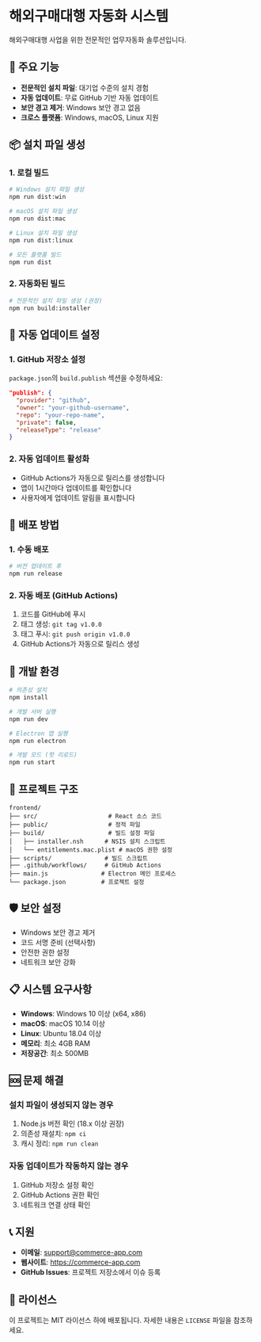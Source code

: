 # 해외구매대행 자동화 시스템

해외구매대행 사업을 위한 전문적인 업무자동화 솔루션입니다.

## 🚀 주요 기능

- **전문적인 설치 파일**: 대기업 수준의 설치 경험
- **자동 업데이트**: 무료 GitHub 기반 자동 업데이트
- **보안 경고 제거**: Windows 보안 경고 없음
- **크로스 플랫폼**: Windows, macOS, Linux 지원

## 📦 설치 파일 생성

### 1. 로컬 빌드
```bash
# Windows 설치 파일 생성
npm run dist:win

# macOS 설치 파일 생성  
npm run dist:mac

# Linux 설치 파일 생성
npm run dist:linux

# 모든 플랫폼 빌드
npm run dist
```

### 2. 자동화된 빌드
```bash
# 전문적인 설치 파일 생성 (권장)
npm run build:installer
```

## 🔄 자동 업데이트 설정

### 1. GitHub 저장소 설정
`package.json`의 `build.publish` 섹션을 수정하세요:

```json
"publish": {
  "provider": "github",
  "owner": "your-github-username",
  "repo": "your-repo-name",
  "private": false,
  "releaseType": "release"
}
```

### 2. 자동 업데이트 활성화
- GitHub Actions가 자동으로 릴리스를 생성합니다
- 앱이 1시간마다 업데이트를 확인합니다
- 사용자에게 업데이트 알림을 표시합니다

## 🎯 배포 방법

### 1. 수동 배포
```bash
# 버전 업데이트 후
npm run release
```

### 2. 자동 배포 (GitHub Actions)
1. 코드를 GitHub에 푸시
2. 태그 생성: `git tag v1.0.0`
3. 태그 푸시: `git push origin v1.0.0`
4. GitHub Actions가 자동으로 릴리스 생성

## 🔧 개발 환경

```bash
# 의존성 설치
npm install

# 개발 서버 실행
npm run dev

# Electron 앱 실행
npm run electron

# 개발 모드 (핫 리로드)
npm run start
```

## 📁 프로젝트 구조

```
frontend/
├── src/                    # React 소스 코드
├── public/                 # 정적 파일
├── build/                  # 빌드 설정 파일
│   ├── installer.nsh      # NSIS 설치 스크립트
│   └── entitlements.mac.plist # macOS 권한 설정
├── scripts/               # 빌드 스크립트
├── .github/workflows/     # GitHub Actions
├── main.js               # Electron 메인 프로세스
└── package.json          # 프로젝트 설정
```

## 🛡️ 보안 설정

- Windows 보안 경고 제거
- 코드 서명 준비 (선택사항)
- 안전한 권한 설정
- 네트워크 보안 강화

## 📋 시스템 요구사항

- **Windows**: Windows 10 이상 (x64, x86)
- **macOS**: macOS 10.14 이상
- **Linux**: Ubuntu 18.04 이상
- **메모리**: 최소 4GB RAM
- **저장공간**: 최소 500MB

## 🆘 문제 해결

### 설치 파일이 생성되지 않는 경우
1. Node.js 버전 확인 (18.x 이상 권장)
2. 의존성 재설치: `npm ci`
3. 캐시 정리: `npm run clean`

### 자동 업데이트가 작동하지 않는 경우
1. GitHub 저장소 설정 확인
2. GitHub Actions 권한 확인
3. 네트워크 연결 상태 확인

## 📞 지원

- **이메일**: support@commerce-app.com
- **웹사이트**: https://commerce-app.com
- **GitHub Issues**: 프로젝트 저장소에서 이슈 등록

## 📄 라이선스

이 프로젝트는 MIT 라이선스 하에 배포됩니다. 자세한 내용은 `LICENSE` 파일을 참조하세요.
